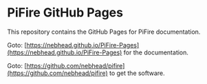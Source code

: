 # PiFire GitHub Pages
This repository contains the GitHub Pages for PiFire documentation.

Goto: [https://nebhead.github.io/PiFire-Pages](https://nebhead.github.io/PiFire-Pages) for the documentation.

Goto: [https://github.com/nebhead/pifire](https://github.com/nebhead/pifire) to get the software.